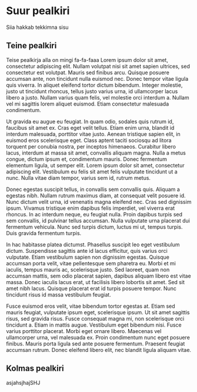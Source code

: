 # Suur pealkiri
Siia hakkab tekkimna sisu 
## Teine pealkiri 
Teise pealkirja alla on mingi fa-fa-faaa
Lorem ipsum dolor sit amet, consectetur adipiscing elit. Nullam volutpat nisi sit amet sapien ultrices, sed consectetur est volutpat. Mauris sed finibus arcu. Quisque posuere accumsan ante, non tincidunt nulla euismod nec. Donec tempor vitae ligula quis viverra. In aliquet eleifend tortor dictum bibendum. Integer molestie, justo ut tincidunt rhoncus, tellus justo varius urna, id ullamcorper lacus libero a justo. Nullam varius quam felis, vel molestie orci interdum a. Nullam vel mi sagittis lorem aliquet euismod. Etiam consectetur malesuada condimentum.

Ut gravida eu augue eu feugiat. In quam odio, sodales quis rutrum id, faucibus sit amet ex. Cras eget velit tellus. Etiam enim urna, blandit id interdum malesuada, porttitor vitae justo. Aenean tristique sapien elit, in euismod eros scelerisque eget. Class aptent taciti sociosqu ad litora torquent per conubia nostra, per inceptos himenaeos. Curabitur libero lacus, interdum at massa sit amet, convallis aliquam magna. Nulla a metus congue, dictum ipsum et, condimentum mauris. Donec fermentum elementum ligula, ut semper elit. Lorem ipsum dolor sit amet, consectetur adipiscing elit. Vestibulum eu felis sit amet felis vulputate tincidunt ut a nunc. Nulla vitae diam tempor, varius sem id, rutrum metus.

Donec egestas suscipit tellus, in convallis sem convallis quis. Aliquam a egestas nibh. Nullam rutrum maximus diam, at consequat velit posuere id. Nunc dictum velit urna, id venenatis magna eleifend nec. Cras sed dignissim ipsum. Vivamus tristique enim dapibus felis imperdiet, vel viverra erat rhoncus. In ac interdum neque, eu feugiat nulla. Proin dapibus turpis sed sem convallis, id pulvinar tellus accumsan. Nulla vulputate urna placerat dui fermentum vehicula. Nunc sed turpis dictum, luctus mi ut, tempus turpis. Duis gravida fermentum turpis.

In hac habitasse platea dictumst. Phasellus suscipit leo eget vestibulum dictum. Suspendisse sagittis ante id lacus efficitur, quis varius orci vulputate. Etiam vestibulum sapien non dignissim egestas. Quisque accumsan porta velit, vitae pellentesque sem pharetra eu. Morbi et mi iaculis, tempus mauris ac, scelerisque justo. Sed laoreet, quam non accumsan mattis, sem odio placerat sapien, dapibus aliquam libero est vitae massa. Donec iaculis lacus erat, ut facilisis libero lobortis sit amet. Sed sit amet nibh lacus. Quisque placerat erat id turpis posuere tempor. Nunc tincidunt risus id massa vestibulum feugiat.

Fusce euismod eros velit, vitae bibendum tortor egestas at. Etiam sed mauris feugiat, vulputate ipsum eget, scelerisque ipsum. Ut sit amet sagittis risus, sed gravida risus. Fusce consequat magna mi, non scelerisque orci tincidunt a. Etiam in mattis augue. Vestibulum eget bibendum nisi. Fusce varius porttitor placerat. Morbi eget ornare libero. Maecenas vel ullamcorper urna, vel malesuada ex. Proin condimentum nunc eget posuere finibus. Mauris porta ligula sed ante posuere fermentum. Praesent feugiat accumsan rutrum. Donec eleifend libero elit, nec blandit ligula aliquam vitae.

## Kolmas pealkiri 
asjahsjhajSHJ